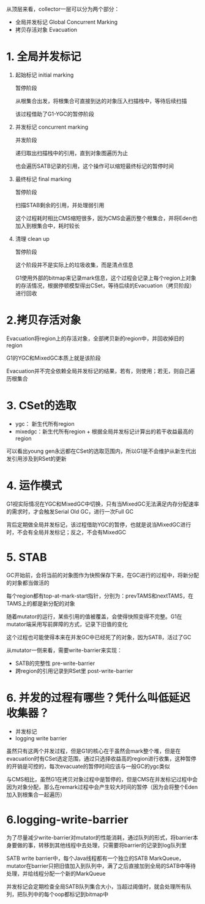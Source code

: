从顶层来看，collector一层可以分为两个部分：
- 全局并发标记 Global Concurrent Marking
- 拷贝存活对象 Evacuation

# 1. 全局并发标记

1. 起始标记 initial marking

    暂停阶段

    从根集合出发，将根集合可直接到达的对象压入扫描栈中，等待后续扫描

    该过程借助了G1-YGC的暂停阶段

2. 并发标记 concurrent marking

    并发阶段

    递归取出扫描栈中的引用，直到对象图遍历为止

    也会遍历SATB记录的引用，这个操作可以缩短最终标记的暂停时间

3. 最终标记 final marking

    暂停阶段

    扫描STAB剩余的引用，并处理弱引用

    这个过程耗时相比CMS缩短很多，因为CMS会遍历整个根集合，并将Eden也加入到根集合中，耗时较长

4. 清理 clean up

    暂停阶段

    这个阶段并不是实际上的垃圾收集，而是清点信息

    G1使用外部的bitmap来记录mark信息，这个过程会记录上每个region上对象的存活情况，根据停顿模型得出CSet，等待后续的Evacuation（拷贝阶段）进行回收

<!-- # 2. 拷贝存活对象

Evacuation阶段并不完全依赖全局并发标记得出的CSet结果，若有则使用；若无则自己遍历对象图

Evacution与Parallel Scavenge的YGC过程相似，会将CSet中Region上的存活对象全部复制到新的Region上，并回收掉旧Region

# 3. CSet的选取

- YGC： 全部Young gen的region
- MixedGC：全部Young gen的region + 根据global concurrent marking得出的收益高的若干region

从该过程中可以看出Young gen永远都处于CSet的选取范围，所以G1从不维护从young gen出发的引用涉及到RSet的更新

# 4. 运作模式

G1会根据实际情况在YGC和MixedGC中不断地切换，YGC和MixedGC本质上就是拷贝存活对象阶段

并在背后定期执行全局并发标记

因为全局并发标记的暂停是借助YGC的暂停，所以当选择MixedGC时，不会进行全局并发标记；反之，不会进行MixedGC

# 5. STAB

STAB是G1维持并发收集安全的一个手段，指的是在GC开始前对对象图进行一个快照，此时活的对象成为了一个对象图，在GC收集的过程中，新分配的对象也认为是活的对象

每个region记录着两个top-at-mark-start指针，分别为prevTAMS和nextTAMS，在TAMS上的对象就是新分配的

并发过程中，mutator可能会覆盖掉某些引用字段的值，通过write-barrier的pre-write-barrier写前屏障，记录下变化的旧值，这样在collector遍历对象图时就不会漏掉在snapshot里的对象

这个过程也会使得本应该在并发GC进行中已经是死了的对象，由于SATB，使其活过这次GC -->

# 2.拷贝存活对象

Evacuation将region上的存活对象，全部拷贝新的region中，并回收掉旧的region

G1的YGC和MixedGC本质上就是该阶段

Evacuation并不完全依赖全局并发标记的结果，若有，则使用；若无，则自己遍历根集合

# 3. CSet的选取

- ygc： 新生代所有region
- mixedgc：新生代所有region + 根据全局并发标记计算出的若干收益最高的region

可以看出young gen永远都在CSet的选取范围内，所以G1是不会维护从新生代出发引用涉及到RSet的更新

# 4. 运作模式

G1视实际情况在YGC和MixedGC中切换，只有当MixedGC无法满足内存分配速率的需求时，才会触发Serial Old GC，进行一次Full GC

背后定期做全局并发标记，该过程借助YGC的暂停，也就是说当MixedGC进行时，不会有全局并发标记；反之，不会有MixedGC

# 5. STAB

GC开始前，会将当前的对象图作为快照保存下来，在GC进行的过程中，将新分配的对象都当做活的

每个region都有top-at-mark-start指针，分别为：prevTAMS和nextTAMS，在TAMS上的都是新分配的对象

随着mutator的运行，某些引用的值被覆盖，会使得快照变得不完整。G1在mutator端采用写前屏障的方式，记录下旧值的变化

这个过程也可能使得本来在并发GC中已经死了的对象，因为SATB，活过了GC

从mutator一侧来看，需要write-barrier来实现：
- SATB的完整性 pre-write-barrier
- 跨region的引用记录到RSet里 post-write-barrier

# 6. 并发的过程有哪些？凭什么叫低延迟收集器？

- 并发标记
- logging write barrier

虽然只有这两个并发过程，但是G1的核心在于虽然会mark整个堆，但是在evacuation时有CSet选定范围，通过只选择收益高的region进行收集，这种暂停的开销是可控的，每次evacuate的暂停时间应该与一般GC的ygc类似

与CMS相比，虽然G1在拷贝对象过程中是暂停的，但是CMS在并发标记过程中会因为对象分配，那么在remark过程中会产生较大时间的暂停（因为会将整个Eden加入到根集合一起遍历）

# 6.logging-write-barrier

为了尽量减少write-barrier对mutator的性能消耗，通过队列的形式，将barrier本身要做的事，转移到其他线程中去处理，只需要将barrier的记录到log队列里

SATB write barrier中，每个Java线程都有一个独立的SATB MarkQueue，mutator在barrier只把旧值加入到队列中，满了之后直接加到全局的SATB中等待处理，并给线程分配一个新的MarkQueue

并发标记会定期检查全局SATB队列集合大小，当超过阈值时，就会处理所有队列，把队列中的每个oop都标记到bitmap中